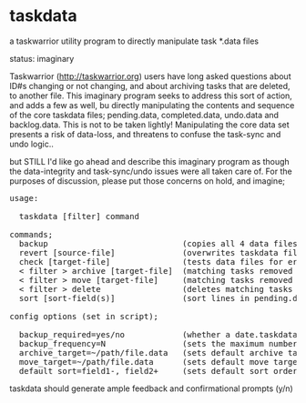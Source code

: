 # taskdata
a taskwarrior utility program to directly manipulate task *.data files

status: imaginary

Taskwarrior (http://taskwarrior.org) users have long asked questions about ID#s changing or not changing, and about archiving tasks that are deleted, to another file. This imaginary program seeks to address this sort of action, and adds a few as well, bu directly manipulating the contents and sequence of the core taskdata files; pending.data, completed.data, undo.data and backlog.data. This is not to be taken lightly! Manipulating the core data set presents a risk of data-loss, and threatens to confuse the task-sync and undo logic.. 

but STILL I'd like go ahead and describe this imaginary program as though the data-integrity and task-sync/undo issues were all taken care of. For the purposes of discussion, please put those concerns on hold, and imagine;

<pre>
usage:

  taskdata [filter] command

commands;
  backup                            (copies all 4 data files +.taskrc to a dated-taskdata.gz (or .zip) file)
  revert [source-file]              (overwrites taskdata files with dated-taskdate.gz (defaults to newest))
  check [target-file]               (tests data files for errors, format compliance, dupe-uuids, etc)
  < filter > archive [target-file]  (matching tasks removed from completed.data and appended to target-file)
  < filter > move [target-file]     (matching tasks removed from pending.data and appended to target-file)
  < filter > delete                 (deletes matching tasks from completed.data)
  sort [sort-field(s)]              (sort lines in pending.data, according to task sort-field(s))
  
config options (set in script);
  
  backup_required=yes/no            (whether a date.taskdata.gz file must be present, before proceding)
  backup_frequency=N                (sets the maximum number of days between backups (0 = every time, auto)
  archive_target=~/path/file.data   (sets default archive target file)
  move_target=~/path/file.data      (sets default move target file)
  default_sort=field1-, field2+     (sets default sort order, defined like tasks report.X.sort= config)
</pre>
  
  taskdata should generate ample feedback and confirmational prompts (y/n)




